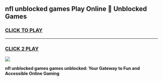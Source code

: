 
## nfl unblocked games Play Online 👋 Unblocked Games
<h3>
<a href="https://premium.freeplayer.one?title=nfl_unblocked_games&ref=19F">CLICK TO PLAY</a></h3>
<hr>

<h3>
<a href="https://premium.freeplayer.one?title=nfl_unblocked_games&ref=19F">CLICK 2 PLAY</a>
  
</h3>

<a href="https://premium.freeplayer.one?title=nfl_unblocked_games&ref=19F"><img src="https://clearcache.store/games.png"></a>


**nfl unblocked games games unblocked: Your Gateway to Fun and Accessible Online Gaming**
